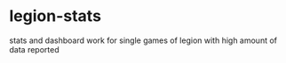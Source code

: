 # legion-stats
stats and dashboard work for single games of legion with high amount of data reported
